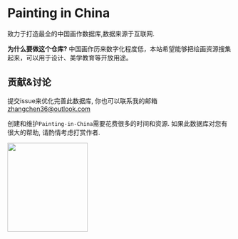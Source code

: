 Painting in China
==============

致力于打造最全的中国画作数据库,数据来源于互联网. 

**为什么要做这个仓库?** 中国画作历来数字化程度低，本站希望能够把绘画资源搜集起来，可以用于设计、美学教育等开放用途。


## 贡献&讨论

提交issue来优化完善此数据库, 你也可以联系我的邮箱 zhangchen36@outlook.com

创建和维护`Painting-in-China`需要花费很多的时间和资源. 如果此数据库对您有很大的帮助, 请酌情考虑打赏作者.

<img src="https://github.com/vitazc/Painting-in-China/issues/1#issue-569311239" width="180" height="200" />
